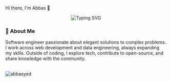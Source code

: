 Hi there, I'm Abbas 👋
<p align="center">
  <img src="https://readme-typing-svg.herokuapp.com?font=Fira+Code&pause=1000&color=8A2BE2&center=true&vCenter=true&width=435&lines=Software+Engineer;Full-Stack+Developer;Problem+Solver;Continuous+Learner" alt="Typing SVG" />
</p>
<h3>💫 About Me</h3>
Software engineer passionate about elegant solutions to complex problems. I work across web development and data engineering, always expanding my skills. Outside of coding, I explore tech, contribute to open-source, and share knowledge with the community.
<br></br>

<p>
<img align="left" src="https://github-readme-stats.vercel.app/api/top-langs/?username=abbasyed&layout=compact&theme=midnight-purple&langs_count=10&hide=HTML" alt="abbasyed" /></p>
